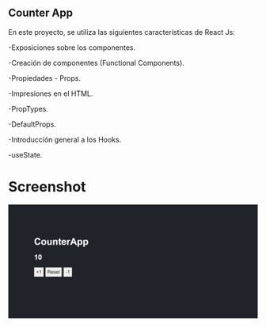 ## Counter App

En este proyecto, se utiliza las siguientes características de React Js:

-Exposiciones sobre los componentes.

-Creación de componentes (Functional Components).

-Propiedades - Props.

-Impresiones en el HTML.

-PropTypes.

-DefaultProps.

-Introducción general a los Hooks.

-useState.


# Screenshot

![](Docs/CounterApp.png)


